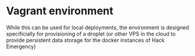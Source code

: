 # Vagrant environment

While this can be used for local deployments, the environment is designed specificially for provisioning of a droplet (or other VPS in the cloud to provide persistent data storage for the docker instances of Hack Emergency)
